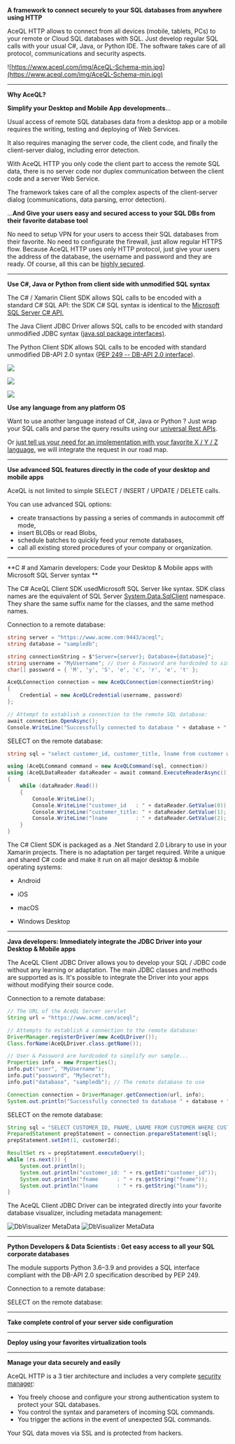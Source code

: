 **A framework to connect securely to your SQL databases from anywhere using HTTP**

AceQL HTTP allows to connect from all devices (mobile, tablets, PCs) to your remote or Cloud SQL databases with SQL.
Just develop regular SQL calls with your usual C#, Java, or Python IDE. The software takes care of all protocol, communications and security aspects.

![https://www.aceql.com/img/AceQL-Schema-min.jpg](https://www.aceql.com/img/AceQL-Schema-min.jpg)

_________________________________________



**Why AceQL?**

**Simplify your Desktop and Mobile App developments**...

Usual access of remote SQL databases data from a desktop app or a mobile requires the writing, testing and deploying of Web Services. 

It also requires managing the server code, the client code, and finally the client-server dialog, including error detection.

With AceQL HTTP you only code the client part to access the remote SQL data, there is no server code nor duplex communication between the client code and a server Web Service.

The framework takes care of all the complex aspects of the client-server dialog (communications, data parsing, error detection).

...**And Give your users easy and secured access to your SQL DBs from their favorite database tool** 

No need to setup VPN for your users to access their SQL databases from their favorite. No need to configurate the firewall, just allow regular HTTPS flow. Because AceQL HTTP uses only HTTP protocol, just give your users the address of the database, the username and password and they are ready.  Of course, all this can be [highly secured](https://www.aceql.com/sql-over-http-database-security.html).

________________________________________



**Use C#, Java or Python from client side with unmodified SQL syntax**

The C# / Xamarin Client SDK allows SQL calls to be encoded with a standard C# SQL API: the SDK C# SQL syntax is identical to the [Microsoft SQL Server C# API.](https://docs.microsoft.com/en-us/dotnet/api/system.data.sqlclient?redirectedfrom=MSDN&view=net-5.0)

The Java Client JDBC Driver allows SQL calls to be encoded with standard unmodified JDBC syntax ([java.sql package interfaces)](https://www.aceql.com/rest/soft_java_client/6.0/javadoc/).

The Python Client SDK allows SQL calls to be encoded with standard unmodified DB-API 2.0 syntax ([PEP 249 -- DB-API 2.0 interface](https://www.python.org/dev/peps/pep-0249/)).



![](I:\_dev_awake\aceql-http-main\aceql-http\NEW_WEB\new_web_images\logo-csharp.png)

![](I:\_dev_awake\aceql-http-main\aceql-http\NEW_WEB\new_web_images\PikPng.com_java-logo-transparent-png_1469146.png)

![](I:\_dev_awake\aceql-http-main\aceql-http\NEW_WEB\new_web_images\PikPng.com_python-logo-png_2301371.png)

**Use any language from any platform OS**

Want to use another language instead of C#, Java or Python  ? Just wrap your SQL calls and parse the query results using our [universal Rest APIs](https://github.com/kawansoft/aceql-http/blob/master/aceql-http-user-guide-api.md). 

Or [just tell us your need for an implementation with your favorite X / Y / Z language](mailto:contact@kawansoft.com), we will integrate the request in our road map.

_____________________________________________________



**Use advanced SQL features directly in the code of your desktop and mobile apps**

AceQL is not limited to simple SELECT / INSERT / UPDATE / DELETE calls.

You can use advanced SQL options:

- create transactions by passing a series of commands in autocommit off mode,
- insert BLOBs or read Blobs,
- schedule batches to quickly feed your remote databases,
- call all existing stored procedures of your company or organization.

___________________

**C # and Xamarin developers: Code your Desktop & Mobile apps with Microsoft SQL Server syntax **

The C# AceQL Client SDK usedMicrosoft SQL Server like syntax. SDK class names are the equivalent of SQL Server [System.Data.SqlClient](https://msdn.microsoft.com/en-us/library/system.data.sqlclient.aspx) namespace. They share the same suffix name for the classes, and the same method names.

Connection to a remote database:

```C#
string server = "https://www.acme.com:9443/aceql";
string database = "sampledb";

string connectionString = $"Server={server}; Database={database}";
string username = "MyUsername"; // User & Password are hardcoded to simplify our sample...
char[] password = { 'M', 'y', 'S', 'e', 'c', 'r', 'e', 't' };

AceQLConnection connection = new AceQLConnection(connectionString)
{
    Credential = new AceQLCredential(username, password)
};

// Attempt to establish a connection to the remote SQL database:
await connection.OpenAsync();
Console.WriteLine("Successfully connected to database " + database + "!");
```

SELECT on the remote database:

```c#
string sql = "select customer_id, customer_title, lname from customer where customer_id = 1";

using (AceQLCommand command = new AceQLCommand(sql, connection))
using (AceQLDataReader dataReader = await command.ExecuteReaderAsync())
{
    while (dataReader.Read())
    {
        Console.WriteLine();
        Console.WriteLine("customer_id   : " + dataReader.GetValue(0));
        Console.WriteLine("customer_title: " + dataReader.GetValue(1);
        Console.WriteLine("lname         : " + dataReader.GetValue(2);
    }
} 
```

The C# Client SDK is packaged as a .Net Standard 2.0 Library to use in your Xamarin projects.
There is no adaptation per target required. Write a unique and shared C# code and make it run on all major desktop & mobile operating systems:

- Android

- iOS

- macOS

- Windows Desktop


___________________________________



**Java developers: Immediately integrate the JDBC Driver into your Desktop & Mobile apps**

The AceQL Client JDBC Driver allows you to develop your SQL / JDBC code without any learning or adaptation. The main JDBC classes and methods are supported as is. It's possible to integrate the Driver into your apps without modifying their source code.

Connection to a remote database:

```java
// The URL of the AceQL Server servlet
String url = "https://www.acme.com/aceql";

// Attempts to establish a connection to the remote database:
DriverManager.registerDriver(new AceQLDriver());
Class.forName(AceQLDriver.class.getName());

// User & Password are hardcoded to simplify our sample...
Properties info = new Properties();
info.put("user", "MyUsername");   
info.put("password", "MySecret"); 
info.put("database", "sampledb"); // The remote database to use

Connection connection = DriverManager.getConnection(url, info);
System.out.println("Successfully connected to database " + database + "!");
```

SELECT on the remote database:

```java
String sql = "SELECT CUSTOMER_ID, FNAME, LNAME FROM CUSTOMER WHERE CUSTOMER_ID = ?";
PreparedStatement prepStatement = connection.prepareStatement(sql);
prepStatement.setInt(1, customerId);

ResultSet rs = prepStatement.executeQuery();
while (rs.next()) {
    System.out.println();
    System.out.println("customer_id: " + rs.getInt("customer_id"));
    System.out.println("fname      : " + rs.getString("fname"));
    System.out.println("lname      : " + rs.getString("lname"));
}
```

The AceQL Client JDBC Driver can be integrated directly into your favorite database visualizer, including  metadata management:

<img src="https://www.aceql.com/img/dbvisualiser_meta_2.png" alt="DbVisualizer MetaData"/>

<img src="https://www.aceql.com/img/dbvisualiser_select.png" alt="DbVisualizer MetaData"/>



_________________________________________________



**Python Developers & Data Scientists : Get easy access to all your SQL corporate databases**

The module supports Python 3.6–3.9 and provides a SQL interface compliant with the DB-API 2.0 specification described by PEP 249.

Connection to a remote database:

SELECT on the remote database:

__________________________



**Take complete control of your server side configuration**



_________________



**Deploy using your favorites virtualization tools**



__________________________



**Manage your data securely and easily**

AceQL HTTP is a 3 tier architecture and includes a very complete [security manager](https://www.aceql.com/sql-over-http-database-security.html):

- You freely choose and configure your strong authentication system to protect your SQL databases.
- You control the syntax and parameters of incoming SQL commands.
- You trigger the actions in the event of unexpected SQL commands.

Your SQL data moves via SSL and is protected from hackers.





 



